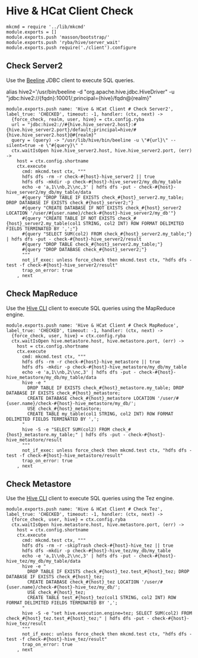 
# Hive & HCat Client Check

    mkcmd = require '../lib/mkcmd'
    module.exports = []
    module.exports.push 'masson/bootstrap/'
    module.exports.push 'ryba/hive/server_wait'
    module.exports.push require('./client').configure

## Check Server2

Use the [Beeline][beeline] JDBC client to execute SQL queries.

alias hive2='/usr/bin/beeline -d "org.apache.hive.jdbc.HiveDriver" -u "jdbc:hive2://{fqdn}:10001/;principal={hive}/fqdn@{realm}"

    module.exports.push name: 'Hive & HCat Client # Check Server2', label_true: 'CHECKED', timeout: -1, handler: (ctx, next) ->
      {force_check, realm, user, hive} = ctx.config.ryba
      url = "jdbc:hive2://#{hive.hive_server2.host}:#{hive.hive_server2.port}/default;principal=hive/#{hive.hive_server2.host}@#{realm}"
      query = (query) -> "/usr/lib/hive/bin/beeline -u \"#{url}\" --silent=true -e \"#{query}\" "
      ctx.waitIsOpen hive.hive_server2.host, hive.hive_server2.port, (err) ->
        host = ctx.config.shortname
        ctx.execute
          cmd: mkcmd.test ctx, """
          hdfs dfs -rm -r check-#{host}-hive_server2 || true
          hdfs dfs -mkdir -p check-#{host}-hive_server2/my_db/my_table
          echo -e 'a,1\\nb,2\\nc,3' | hdfs dfs -put - check-#{host}-hive_server2/my_db/my_table/data
          #{query "DROP TABLE IF EXISTS check_#{host}_server2.my_table; DROP DATABASE IF EXISTS check_#{host}_server2;"}
          #{query "CREATE DATABASE IF NOT EXISTS check_#{host}_server2 LOCATION '/user/#{user.name}/check-#{host}-hive_server2/my_db'"}
          #{query "CREATE TABLE IF NOT EXISTS check_#{host}_server2.my_table(col1 STRING, col2 INT) ROW FORMAT DELIMITED FIELDS TERMINATED BY ',';"}
          #{query "SELECT SUM(col2) FROM check_#{host}_server2.my_table;"} | hdfs dfs -put - check-#{host}-hive_server2/result
          #{query "DROP TABLE check_#{host}_server2.my_table;"}
          #{query "DROP DATABASE check_#{host}_server2;"}
          """
          not_if_exec: unless force_check then mkcmd.test ctx, "hdfs dfs -test -f check-#{host}-hive_server2/result"
          trap_on_error: true
        , next

## Check MapReduce

Use the [Hive CLI][hivecli] client to execute SQL queries using the MapReduce
engine.

    module.exports.push name: 'Hive & HCat Client # Check MapReduce', label_true: 'CHECKED', timeout: -1, handler: (ctx, next) ->
      {force_check, user, hive} = ctx.config.ryba
      ctx.waitIsOpen hive.metastore.host, hive.metastore.port, (err) ->
        host = ctx.config.shortname
        ctx.execute
          cmd: mkcmd.test ctx, """
          hdfs dfs -rm -r check-#{host}-hive_metastore || true
          hdfs dfs -mkdir -p check-#{host}-hive_metastore/my_db/my_table
          echo -e 'a,1\\nb,2\\nc,3' | hdfs dfs -put - check-#{host}-hive_metastore/my_db/my_table/data
          hive -e "
            DROP TABLE IF EXISTS check_#{host}_metastore.my_table; DROP DATABASE IF EXISTS check_#{host}_metastore;
            CREATE DATABASE check_#{host}_metastore LOCATION '/user/#{user.name}/check-#{host}-hive_metastore/my_db/';
            USE check_#{host}_metastore;
            CREATE TABLE my_table(col1 STRING, col2 INT) ROW FORMAT DELIMITED FIELDS TERMINATED BY ',';
          "
          hive -S -e "SELECT SUM(col2) FROM check_#{host}_metastore.my_table;" | hdfs dfs -put - check-#{host}-hive_metastore/result
          """
          not_if_exec: unless force_check then mkcmd.test ctx, "hdfs dfs -test -f check-#{host}-hive_metastore/result"
          trap_on_error: true
        , next

## Check Metastore

Use the [Hive CLI][hivecli] client to execute SQL queries using the Tez engine.

    module.exports.push name: 'Hive & HCat Client # Check Tez', label_true: 'CHECKED', timeout: -1, handler: (ctx, next) ->
      {force_check, user, hive} = ctx.config.ryba
      ctx.waitIsOpen hive.metastore.host, hive.metastore.port, (err) ->
        host = ctx.config.shortname
        ctx.execute
          cmd: mkcmd.test ctx, """
          hdfs dfs -rm -r -skipTrash check-#{host}-hive_tez || true
          hdfs dfs -mkdir -p check-#{host}-hive_tez/my_db/my_table
          echo -e 'a,1\\nb,2\\nc,3' | hdfs dfs -put - check-#{host}-hive_tez/my_db/my_table/data
          hive -e "
            DROP TABLE IF EXISTS check_#{host}_tez.test_#{host}_tez; DROP DATABASE IF EXISTS check_#{host}_tez;
            CREATE DATABASE check_#{host}_tez LOCATION '/user/#{user.name}/check-#{host}-hive_tez/my_db/';
            USE check_#{host}_tez;
            CREATE TABLE test_#{host}_tez(col1 STRING, col2 INT) ROW FORMAT DELIMITED FIELDS TERMINATED BY ',';
          "
          hive -S -e "set hive.execution.engine=tez; SELECT SUM(col2) FROM check_#{host}_tez.test_#{host}_tez;" | hdfs dfs -put - check-#{host}-hive_tez/result
          """
          not_if_exec: unless force_check then mkcmd.test ctx, "hdfs dfs -test -f check-#{host}-hive_tez/result"
          trap_on_error: true
        , next

[hivecli]: https://cwiki.apache.org/confluence/display/Hive/LanguageManual+Cli
[beeline]: https://cwiki.apache.org/confluence/display/Hive/HiveServer2+Clients#HiveServer2Clients-Beeline%E2%80%93NewCommandLineShell

